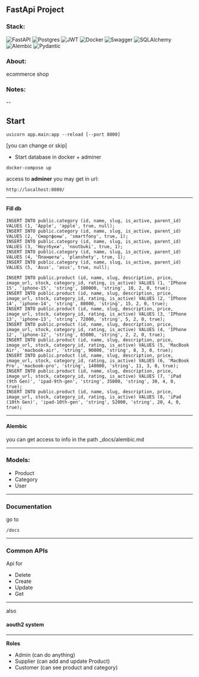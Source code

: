## FastApi Project


### Stack:

![FastAPI](https://img.shields.io/badge/FastAPI-005571?style=for-the-badge&logo=fastapi)
![Postgres](https://img.shields.io/badge/postgres-%23316192.svg?style=for-the-badge&logo=postgresql&logoColor=white)
![JWT](https://img.shields.io/badge/JWT-black?style=for-the-badge&logo=JSON%20web%20tokens)
![Docker](https://img.shields.io/badge/docker-%230db7ed.svg?style=for-the-badge&logo=docker&logoColor=white)
![Swagger](https://img.shields.io/badge/-Swagger-%23Clojure?style=for-the-badge&logo=swagger&logoColor=white)
![SQLAlchemy](https://img.shields.io/badge/SqlAlchemy-%2307405e.svg?&style=for-the-badge&logo=SqlAlchemy&logoColor=white")
![Alembic](https://img.shields.io/badge/Alembic-%23075e.svg?&style=for-the-badge&logo=Alembic&logoColor=white")
![Pydantic](https://img.shields.io/badge/Pydantic-%23e75e.svg?&style=for-the-badge&logo=Alembic&logoColor=white")


### About:

ecommerce shop

### Notes:
--

## Start

```
uvicorn app.main:app --reload [--port 8000] 
```
[you can change or skip]

+ Start database in docker + adminer
```angular2html
docker-compose up 
```
access to **adminer** you may get in url:
```angular2html
http://localhost:8080/
```
---

#### Fill db

```angular2html
INSERT INTO public.category (id, name, slug, is_active, parent_id) VALUES (1, 'Apple', 'apple', true, null);
INSERT INTO public.category (id, name, slug, is_active, parent_id) VALUES (2, 'Смартфоны', 'smartfony', true, 1);
INSERT INTO public.category (id, name, slug, is_active, parent_id) VALUES (3, 'Ноутбуки', 'noutbuki', true, 1);
INSERT INTO public.category (id, name, slug, is_active, parent_id) VALUES (4, 'Планшеты', 'planshety', true, 1);
INSERT INTO public.category (id, name, slug, is_active, parent_id) VALUES (5, 'Asus', 'asus', true, null);
```

```angular2html
INSERT INTO public.product (id, name, slug, description, price, image_url, stock, category_id, rating, is_active) VALUES (1, 'IPhone 15', 'iphone-15', 'string', 100000, 'string', 10, 2, 0, true);
INSERT INTO public.product (id, name, slug, description, price, image_url, stock, category_id, rating, is_active) VALUES (2, 'IPhone 14', 'iphone-14', 'string', 80000, 'string', 15, 2, 0, true);
INSERT INTO public.product (id, name, slug, description, price, image_url, stock, category_id, rating, is_active) VALUES (3, 'IPhone 13', 'iphone-13', 'string', 72000, 'string', 5, 2, 0, true);
INSERT INTO public.product (id, name, slug, description, price, image_url, stock, category_id, rating, is_active) VALUES (4, 'IPhone 12', 'iphone-12', 'string', 65000, 'string', 2, 2, 0, true);
INSERT INTO public.product (id, name, slug, description, price, image_url, stock, category_id, rating, is_active) VALUES (5, 'MacBook Air', 'macbook-air', 'string', 90000, 'string', 8, 3, 0, true);
INSERT INTO public.product (id, name, slug, description, price, image_url, stock, category_id, rating, is_active) VALUES (6, 'MacBook Pro', 'macbook-pro', 'string', 140000, 'string', 11, 3, 0, true);
INSERT INTO public.product (id, name, slug, description, price, image_url, stock, category_id, rating, is_active) VALUES (7, 'iPad (9th Gen)', 'ipad-9th-gen', 'string', 35000, 'string', 30, 4, 0, true);
INSERT INTO public.product (id, name, slug, description, price, image_url, stock, category_id, rating, is_active) VALUES (8, 'iPad (10th Gen)', 'ipad-10th-gen', 'string', 52000, 'string', 20, 4, 0, true);
```

---

#### Alembic

you can get access to info in the path
_docs/alembic.md

--- 

### Models: 

+ Product
+ Category
+ User

--- 

### Documentation

go to

```/docs```


---
### Common APIs

Api for
+ Delete
+ Create
+ Update
+ Get

---

also 
#### aouth2 system

---

**Roles**

- Admin (can do anything)
- Supplier (can add and update Product)
- Customer (can see product and category)

